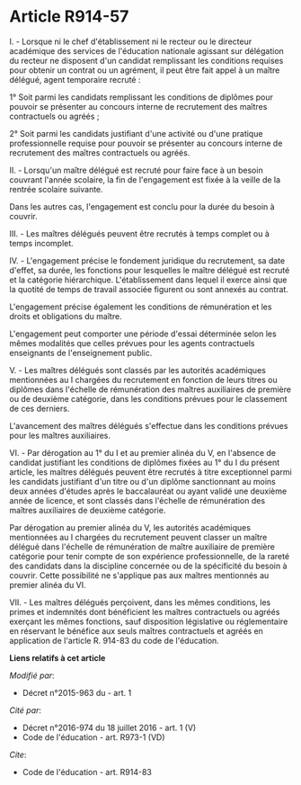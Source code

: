 # Article R914-57

I. - Lorsque ni le chef d'établissement ni le recteur ou le directeur académique des services de l'éducation nationale
agissant sur délégation du recteur ne disposent d'un candidat remplissant les conditions requises pour obtenir un contrat ou
un agrément, il peut être fait appel à un maître délégué, agent temporaire recruté :

1° Soit parmi les candidats remplissant les conditions de diplômes pour pouvoir se présenter au concours interne de
recrutement des maîtres contractuels ou agréés ;

2° Soit parmi les candidats justifiant d'une activité ou d'une pratique professionnelle requise pour pouvoir se présenter au
concours interne de recrutement des maîtres contractuels ou agréés.

II. - Lorsqu'un maître délégué est recruté pour faire face à un besoin couvrant l'année scolaire, la fin de l'engagement est
fixée à la veille de la rentrée scolaire suivante.

Dans les autres cas, l'engagement est conclu pour la durée du besoin à couvrir.

III. - Les maîtres délégués peuvent être recrutés à temps complet ou à temps incomplet.

IV. - L'engagement précise le fondement juridique du recrutement, sa date d'effet, sa durée, les fonctions pour lesquelles le
maître délégué est recruté et la catégorie hiérarchique. L'établissement dans lequel il exerce ainsi que la quotité de temps
de travail associée figurent ou sont annexés au contrat.

L'engagement précise également les conditions de rémunération et les droits et obligations du maître.

L'engagement peut comporter une période d'essai déterminée selon les mêmes modalités que celles prévues pour les agents
contractuels enseignants de l'enseignement public.

V. - Les maîtres délégués sont classés par les autorités académiques mentionnées au I chargées du recrutement en fonction de
leurs titres ou diplômes dans l'échelle de rémunération des maîtres auxiliaires de première ou de deuxième catégorie, dans
les conditions prévues pour le classement de ces derniers.

L'avancement des maîtres délégués s'effectue dans les conditions prévues pour les maîtres auxiliaires.

VI. - Par dérogation au 1° du I et au premier alinéa du V, en l'absence de candidat justifiant les conditions de diplômes
fixées au 1° du I du présent article, les maîtres délégués peuvent être recrutés à titre exceptionnel parmi les candidats
justifiant d'un titre ou d'un diplôme sanctionnant au moins deux années d'études après le baccalauréat ou ayant validé une
deuxième année de licence, et sont classés dans l'échelle de rémunération des maîtres auxiliaires de deuxième catégorie.

Par dérogation au premier alinéa du V, les autorités académiques mentionnées au I chargées du recrutement peuvent classer un
maître délégué dans l'échelle de rémunération de maître auxiliaire de première catégorie pour tenir compte de son expérience
professionnelle, de la rareté des candidats dans la discipline concernée ou de la spécificité du besoin à couvrir. Cette
possibilité ne s'applique pas aux maîtres mentionnés au premier alinéa du VI.

VII. - Les maîtres délégués perçoivent, dans les mêmes conditions, les primes et indemnités dont bénéficient les maîtres
contractuels ou agréés exerçant les mêmes fonctions, sauf disposition législative ou réglementaire en réservant le bénéfice
aux seuls maîtres contractuels et agréés en application de l'article R. 914-83 du code de l'éducation.

**Liens relatifs à cet article**

_Modifié par_:

  - Décret n°2015-963 du  - art. 1

_Cité par_:

  - Décret n°2016-974 du 18 juillet 2016 - art. 1 (V)
  - Code de l'éducation - art. R973-1 (VD)

_Cite_:

  - Code de l'éducation - art. R914-83
